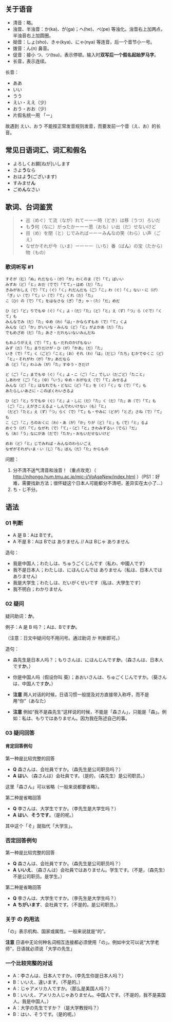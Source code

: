 ## 关于语音

* 清音：略。
* 浊音、半浊音：か(ka)、が(ga)；へ(he)、ペ(pe) 等浊化。浊音右上加两点，半浊音右上加圆圈。
* 拗音：しょ(sho)、きゃ(kya)、にゃ(nya) 等连音，后一个音节小一号。
* 拨音：ん(n) 鼻音。
* 促音：接小 つ、ツ(tsu)，表示停顿。输入时**双写后一个假名起始罗马字**。
* 长音，表示连续。

长音：

* ああ
* いい
* うう
* えい・ええ（少）
* おう・おお（少）
* 片假名统一用 「ー」

故遇到 えい、おう 不能按正常发音规则发音，而要发前一个音（え、お）的长音。

## 常见日语词汇、词汇和假名

* よろしくお願[ねが]いします
* さよ**う**なら
* おはよ**う**(ございます)
* すみませ**ん**
* ごめ**ん**なさい

## 歌词、台词鉴赏


> * 巡（めぐ）て流（なが）れてーーー時（どき）は移（うつ）ろいだ
> * も**う**何（なに）が**っ**たかーーー思（おも）い出（だ）せないけど
> * 目（め）を閉（と）じでみればーーーみ**ん**なの笑（わら）い声（ごえ）
> * なぜかそれが今（いま）ーーー一（いち）番（ば**ん**）の宝（たから）物（もの）

### 歌词听写 #1

```
すそが（む）「ぬ」れだなら・（が）「か」わくのま（で）「て」ばいい
みずお（ど）「と」おだ（でで）「てて」・はめ（だ）「た」
きみがおしえ（で）「て」（ぐ）「く」れだんだも（ご）「こ」わ（ぐ）「く」ない・に（げ）「ぎ」い（で）「て」い（で）「て」くれ（だ）「た」
こ（ひ）の（で）「て」をはなさな（ぎ）「き」ゃ・（た）「だ」めだ

ひ（ど）「ど」りでもゆ（ぐ）「く」よ・（だ）「た」（ど）「と」え（ず）「つ」ら（ぐで）「くて」も
みんなでみ（だ）「た」ゆめ（わ）「は」・かならずもお（で）「て」くよ
みんな（ど）「か」がいいな・みんな（ど）「と」がよかあ（だ）「た」
でもめざめ（だ）「た」あさ・だれもいないみんだね

もおふりがええ（で）「て」も・だれのかげもない
みず（だ）「た」まりだけが・ひ（が）「かあ」（だ）「た」
いき（で）「て」く（ごど）「こと」（お）それ（わ）「は」（だじ）「たち」むかでゆくこ（ど）「と」・それがわ（が）「か」あだなら
あ（ど）「と」わふみ（が）「た」すゆう・きだけ

ど（ご）「こ」までもゆ（ぐ）「く」よ・こ（ご）「こ」でしい（だごど）「たこと」
しあわせ（ご）「と」（ゆ）「いう」ゆめ・おがなえ（で）「て」みせるよ
みんな（ど）「と」はなれでも・どなに（ど）「と」を（ぐ）「く」な（で）「て」も
あたらしいあさに・このぼくわいきるよ

ひ（ど）「と」りでもゆ（ぐ）「と」よ・しに（だ）「た」く（だ）「た」あ（で）「て」も
（ご）「こ」えがきこえるよ・しんでわいけない（も）「と」
（だど）「たと」え（ず）「つ」らく（で）「て」も・やみに（どが）「とざ」さね（で）「て」も
こ（ご）「こ」ろのおくに（わ）・あ（が）「か」りが（ど）「と」も（で）「と」るよ
めぐう（げ）「て」ながれ（で）「て」・（ど）「と」きわみずるい（でら）「だ」
も（お）「う」なにがあ（だで）「たか」・おもいだせないけど

めお（ど）「と」じでみれば・みんなのわらいごえ
なぜがそれがいま・い（じ）「ち」ぼん（だ）「た」からもの
```

问题：

1. 分不清不送气清音和浊音！（重点攻克）（ http://nihongo.hum.tmu.ac.jp/mic-j/VoAspNew/index.html ）（PS1：好难，需要找新方法；很怀疑这个日本人可能都分不清吧，差异实在太小了...）
2. ち・じ不分。

## 语法

### 01 判断

* A 是 B：Aは Bです。
* A 不是 B：Aは Bでは ありません // Aは Bじゃ ありません

造句：

* 我是中国人；わたしは、ちゅうごくじんです（私わ、中國人です）
* 我不是日本人；わたしは、にほんじんでは ありません（私は、日本人では ありません）
* 我是大学生；わたしは、だいがくせいです（私は、大學生です）
* 我不明白；わかりません

### 02 疑问

疑问助词：**か**。

例子：A 是 B 吗？；Aは、Bです**か**。

（注意：日文中疑问句不用问号。通过助词 か 判断即可。）

造句：

* 森先生是日本人吗？；もりさんは、にほんじんです**か**。（森さんは、日本人です**か**。）
* 你是中国人吗（假设你叫 葵）；あおいさんは、ちゅごくじんですか。（葵さんは、中国人です**か**。）

* **注意** 两人对话的时候，日语习惯一般提及对方直接带入称呼，而不是用“你”（あなた）
* **注意** 例如“我不是森先生”这样说的时候，不能是「森さん」，只能是「森」。例如：私は、もりではありません。因为我在陈述自己的事。

### 03 疑问回答

#### 肯定回答例句

第一种是比较完整的回答

* **Q** 森さんは、会社員ですか。（森先生是公司职员吗？）
* **A** **はい**、（森さんは）会社員です。（是的，（森先生）是公司职员。）

这里「森さん」可以省略（一般来说都要省略）。

第二种是省略回答

* **Q** 李さんは、大学生ですか。（李先生是大学生吗？）
* **A** **はい**、**そうです**。（是的呢。）

其中这个「そ」就指代「大学生」。

### 否定回答例句

第一种是比较完整的回答

* **Q** 森さんは、会社員ですか。（森先生是公司职员吗？）
* **A** **いいえ**、（森さんは）会社員ではありません。学生です。（不是，（森先生）不是公司职员。是学生。）

第二种是省略回答

* **Q** 李さんは、大学生ですか。（李先生是大学生吗？）
* **A** **ちがいます**、会社員です。（不是的。是公司职员。）

### 关于 の 的用法

「の」表示机构、国家或属性。一般来说就是“的”。

**注意** 日语中无论何种名词相互连接都必须使用「の」。例如中文可以说“大学老师”，日语就必须说「大学の先生」

### 一个比较完整的对话

* A：李さんは、日本人ですか。（李先生你是日本人吗？）
* B：いいえ、違います。（不是的。）
* A：じゃアメリカ人ですか。（那么是美国人吗？）
* B：いいえ、アメリカ人じゃありません。中国人です。（不是的，我不是美国人。我是中国人。）
* A：大学の先生ですか？（是大学教授吗？）
* B：はい、そうです。（是的呢。）

